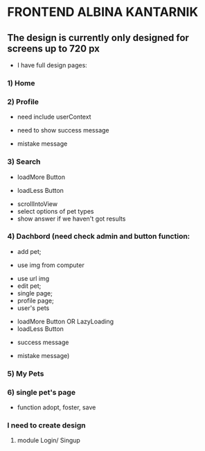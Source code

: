 # FRONTEND ALBINA KANTARNIK

## The design is currently only designed for screens up to 720 px 

* I have full design pages:
### 1) Home
### 2) Profile 
- need include userContext
+ need to show sucсess message
- mistake message
### 3) Search 
+ loadMore Button
- loadLess Button
+ scrollIntoView
+ select options of pet types
+ show answer if we haven't got results

### 4) Dachbord (need check admin and button function:
+ add pet;
- use img from computer
+ use url img
+ edit pet;
+ single page;
+ profile page;
+ user's pets
- loadMore Button OR LazyLoading
- loadLess Button
+ sucсess message
- mistake message)
### 5) My Pets 
### 6) single pet's page
- function adopt, foster, save

### I need to create design
1) module Login/ Singup




